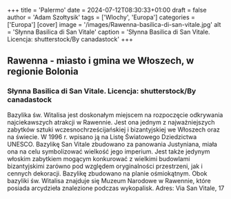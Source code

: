 +++
title = 'Palermo'
date = 2024-07-12T08:30:33+01:00
draft = false
author = 'Adam Szołtysik'
tags = ['Wlochy', 'Europa']
categories = ['Europa']
[cover]
    image = '/images/Rawenna-basilica-di-san-vitale.jpg'
    alt = 'Słynna Basilica di San Vitale'
    caption = 'Słynna Basilica di San Vitale. Licencja: shutterstock/By canadastock'
+++

## Rawenna - miasto i gmina we Włoszech, w regionie Bolonia

### Słynna Basilica di San Vitale. Licencja: shutterstock/By canadastock

Bazylika św. Witalisa jest doskonałym miejscem na rozpoczęcie odkrywania najciekawszych atrakcji w Rawennie. Jest ona jednym z najważniejszych zabytków sztuki wczesnochrześcijańskiej i bizantyjskiej we Włoszech oraz na świecie. W 1996 r. wpisano ją na Listę Światowego Dziedzictwa UNESCO. Bazylikę San Vitale zbudowano za panowania Justyniana, miała ona na celu symbolizować wielkość jego imperium. Jest także jedynym włoskim zabytkiem mogącym konkurować z wielkimi budowlami bizantyjskimi zarówno pod względem oryginalności przestrzeni, jak i cennych dekoracji. Bazylikę zbudowano na planie ośmiokątnym. Obok bazyliki św. Witalisa znajduje się Muzeum Narodowe w Rawennie, które posiada arcydzieła znalezione podczas wykopalisk.
Adres: Via San Vitale, 17
